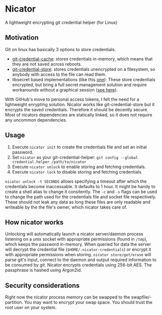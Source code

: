 # Nicator
A lightweight encrypting git credential helper (for Linux)

## Motivation
Git on linux has basically 3 options to store credentials.
- [git-credential-cache](https://git-scm.com/docs/gitcredentials): stores credentials in-memory, which means that they are not saved across reboots.
- [git-credential-store](https://git-scm.com/docs/gitcredentials): stores credentials unencrypted on a filesystem, so anybody with access to the file can read them.
- libsecret based implementations (like this [one](https://github.com/shugo/git-credential-gnomekeyring)): These store credentials encrypted, but bring a full secret management solution and require workarounds without a graphical session ([see here](https://superuser.com/questions/141036/use-of-gnome-keyring-daemon-without-x)).

With GitHub's move to personal access tokens, I felt the need for a lightweight enrypting solution.
Nicator works like git-credential-store but it encrypts the saved credentials.
Therefore it should be decently secure.
Most of nicators dependencies are statically linked, so it does not require any uncommon dependencies.

## Usage
1. Execute `nicator init` to create the credentials file and set an initial password.
2. Set `nicator` as your git-credential-helper: `git config --global credential.helper /path/to/nicator`
3. Execute `nicator unlock` to enable storing and fetching credentials.
4. Execute `nicator lock` to disable storing and fetching credentials.

`nicator unlock -t SECONDS` allows specifying a timeout after which the credentials become inaccessable. It defaults to 1 hour. It might be handy to create a shell alias to change it consitently. The `-c` and `-s` flags can be used to change the path used for the credentials file and socket file respectively. These should not leak any data as long these files are only readable and writeable by the the file's owner, which nicator takes care of.

## How nicator works
Unlocking will automatically launch a nicator server/daemon process listening on a unix socket with appropriate permissions (found in `/tmp`), which keeps the password in-memory.
When queried for data the server will decrypt the credential file (`$HOME/.nicator-credentials`) or encrypt it with appropriate permissions when storing.
`nicator store/get/erase` will parse git's input, connect to the daemon and output required information to be consumed by git.
Nicator encrypts credentials using 256-bit AES.
The passphrase is hashed using Argon2id.

## Security considerations
Right now the nicator process memory can be swapped to the swapfile/-partition.
You may want to encrypt your swap space.
You should trust the root user on your system.
